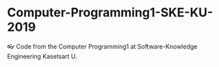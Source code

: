 # Computer-Programming1-SKE-KU-2019
👓 Code from the Computer Programming1 at Software-Knowledge Engineering Kasetsart U.
